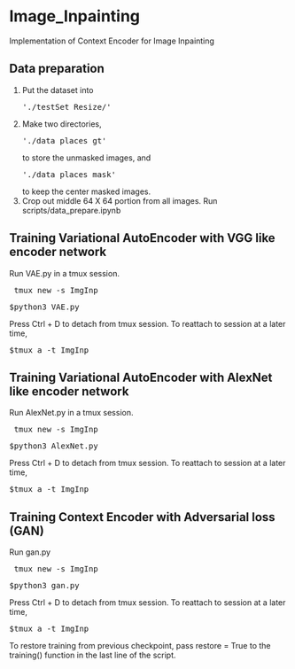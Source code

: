 # Image_Inpainting
Implementation of Context Encoder for Image Inpainting

## Data preparation
1. Put the dataset into <pre>'./testSet_Resize/'</pre>
2. Make two directories, <pre>'./data_places_gt'</pre> to store the unmasked images, and <pre>'./data_places_mask'</pre> to keep the center masked images. 
3. Crop out middle 64 X 64 portion from all images. Run scripts/data_prepare.ipynb

## Training Variational AutoEncoder with VGG like encoder network
Run VAE.py in a tmux session.
<pre> tmux new -s ImgInp</pre>
<pre>$python3 VAE.py</pre>
Press Ctrl + D to detach from tmux session. To reattach to session at a later time, 
<pre>$tmux a -t ImgInp</pre>

## Training Variational AutoEncoder with AlexNet like encoder network
Run AlexNet.py in a tmux session.
<pre> tmux new -s ImgInp</pre>
<pre>$python3 AlexNet.py</pre>
Press Ctrl + D to detach from tmux session. To reattach to session at a later time, 
<pre>$tmux a -t ImgInp</pre>

## Training Context Encoder with Adversarial loss (GAN) 
Run gan.py
<pre> tmux new -s ImgInp</pre>
<pre>$python3 gan.py</pre>
Press Ctrl + D to detach from tmux session. To reattach to session at a later time, 
<pre>$tmux a -t ImgInp</pre>

To restore training from previous checkpoint, pass restore = True to the training() function in the last line of the script. 


